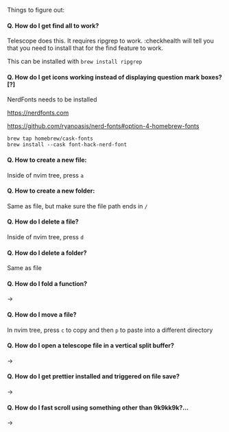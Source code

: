Things to figure out:

#### Q. How do I get find all to work?

Telescope does this. It requires ripgrep to work. :checkhealth will tell you that you need to install that for the find feature to work.

This can be installed with `brew install ripgrep`


#### Q. How do I get icons working instead of displaying question mark boxes? [?]

NerdFonts needs to be installed

https://nerdfonts.com

https://github.com/ryanoasis/nerd-fonts#option-4-homebrew-fonts

```
brew tap homebrew/cask-fonts
brew install --cask font-hack-nerd-font
```

#### Q. How to create a new file:

Inside of nvim tree, press `a`

#### Q. How to create a new folder:

Same as file, but make sure the file path ends in `/`

#### Q. How do I delete a file?

Inside of nvim tree, press `d`

#### Q. How do I delete a folder?

Same as file

#### Q. How do I fold a function?

->

#### Q. How do I move a file?

In nvim tree, press `c` to copy and then `p` to paste into a different directory

#### Q. How do I open a telescope file in a vertical split buffer?

->

#### Q. How do I get prettier installed and triggered on file save?

->

#### Q. How do I fast scroll using something other than 9k9kk9k?...

->


